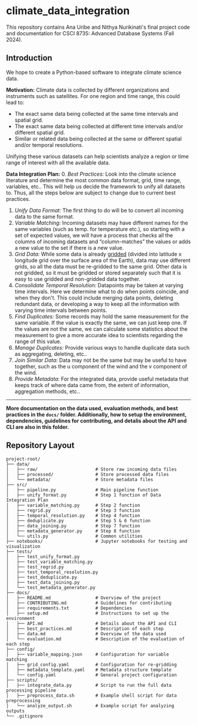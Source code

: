 # climate_data_integration

This repository contains Ana Uribe and Nithya Nurikinati's final project code and documentation for CSCI 8735: Advanced Database Systems (Fall 2024).

## Introduction

We hope to create a Python-based software to integrate climate science data.

**Motivation:** Climate data is collected by different organizations and instruments such as satellites. For one region and time range, this could lead to:
* The exact same data being collected at the same time intervals and spatial grid.
* The exact same data being collected at different time intervals and/or different spatial grid.
* Similar or related data being collected at the same or different spatial and/or temporal resolutions.

Unifying these various datasets can help scientists analyze a region or time range of interest with all the available data.

**Data Integration Plan:** 
0. *Best Practices:* Look into the climate science literature and determine the most common data format, grid, time range, variables, etc.. This will help us decide the framework to unify all datasets to. Thus, all the steps below are subject to change due to current best practices.
1. *Unify Data Format:* The first thing to do will be to convert all incoming data to the same format.
2. *Variable Matching:* Incoming datasets may have different names for the same variables (such as temp. for temperature etc.), so starting with a set of expected values, we will have a process that checks all the columns of incoming datasets and “column-matches” the values or adds a new value to the set if there is a new value.
3. *Grid Data:* While some data is already [gridded](https://climateestimate.net/content/gridded-data.html#:~:text=These%20generally%20consist%20of%20combining,at%20each%20gridpoint%20and%20timestep.) (divided into latitude x longitude grid over the surface area of the Earth), data may use different grids, so all the data must be re-gridded to the same grid. Other data is not gridded, so it must be gridded or stored separately such that it is easy to use gridded and non-gridded data together.
4. *Consolidate Temporal Resolution:* Datapoints may be taken at varying time intervals. Here we determine what to do when points coincide, and when they don't. This could include merging data points, deleting redundant data, or developing a way to keep all the information with varying time intervals between points.
5. *Find Duplicates:* Some records may hold the same measurement for the same variable. If the value is exactly the same, we can just keep one. If the values are not the same, we can calculate some statistics about the measurement to give a more accurate idea to scientists regarding the range of this value.
6. *Manage Duplicates:* Provide various ways to handle duplicate data such as aggregating, deleting, etc..
7. *Join Similar Data:* Data may not be the same but may be useful to have together, such as the u component of the wind and the v component of the wind.
8. *Provide Metadata:* For the integrated data, provide useful metadata that keeps track of where data came from, the extent of information, aggregation methods, etc..

---
**More documentation on the data used, evaluation methods, and best practices in the `docs/` folder. Additionally, how to setup the environment, dependencies, guidelines for contributing, and detalis about the API and CLI are also in this folder.**

## Repository Layout

    project-root/
    ├── data/
    │   ├── raw/                      # Store raw incoming data files
    │   ├── processed/                # Store processed data files
    │   └── metadata/                 # Store metadata files
    ├── src/
    │   ├── pipeline.py               # Main pipeline function
    │   ├── unify_format.py           # Step 1 function of Data Integration Plan
    │   ├── variable_matching.py      # Step 2 function
    │   ├── regrid.py                 # Step 3 function
    │   ├── temporal_resolution.py    # Step 4 function
    │   ├── deduplicate.py            # Step 5 & 6 function
    │   ├── data_joining.py           # Step 7 function
    │   ├── metadata_generator.py     # Step 8 function
    │   └── utils.py                  # Common utilities
    ├── notebooks/                    # Jupyter notebooks for testing and visualization
    ├── tests/
    │   ├── test_unify_format.py
    │   ├── test_variable_matching.py
    │   ├── test_regrid.py
    │   ├── test_temporal_resolution.py
    │   ├── test_deduplicate.py
    │   ├── test_data_joining.py
    │   └── test_metadata_generator.py
    ├── docs/
    │   ├── README.md                 # Overview of the project
    │   ├── CONTRIBUTING.md           # Guidelines for contributing
    │   ├── requirements.txt          # Dependencies
    │   ├── setup.md                  # Instructions to set up the environment
    │   ├── API.md                    # Details about the API and CLI
    │   ├── best_practices.md         # Description of each step
    │   ├── data.md                   # Overview of the data used
    │   └── evaluation.md             # Description of the evaluation of each step
    ├── config/
    │   ├── variable_mapping.json     # Configuration for variable matching
    │   ├── grid_config.yaml          # Configuration for re-gridding
    │   ├── metadata_template.yaml    # Metadata structure template
    │   └── config.yaml               # General project configuration
    ├── scripts/
    │   ├── integrate_data.py         # Script to run the full data processing pipeline
    │   ├── preprocess_data.sh        # Example shell script for data preprocessing
    │   └── analyze_output.sh         # Example script for analyzing outputs
    └── .gitignore
<!-- └── .github/
        ├── workflows/
        │   └── ci.yml                # Continuous Integration workflow
        └── ISSUE_TEMPLATE.md         # Template for GitHub issues -->
